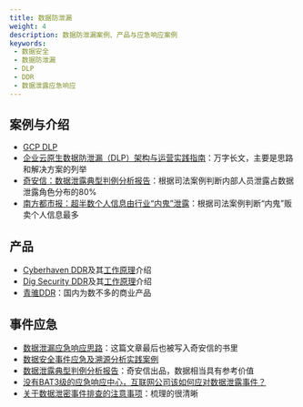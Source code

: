 ```yaml
---
title: 数据防泄漏
weight: 4
description: 数据防泄漏案例、产品与应急响应案例
keywords:
 - 数据安全
 - 数据防泄漏
 - DLP
 - DDR
 - 数据泄露应急响应
---
```


## 案例与介绍
- [GCP DLP](https://cloud.google.com/dlp/docs?hl=zh-cn)
- [企业云原生数据防泄漏（DLP）架构与运营实践指南](https://mp.weixin.qq.com/s/3MPdhLw12L9GLt_LDoswvQ)：万字长文，主要是思路和解决方案的列举
- [奇安信：数据泄露典型判例分析报告](https://www.qianxin.com/threat/reportdetail?report_id=37)：根据司法案例判断内部人员泄露占数据泄露角色分布的80%
- [南方都市报：超半数个人信息由行业“内鬼”泄露](https://epaper.oeeee.com/epaper/A/html/2021-11/01/content_22788.htm)：根据司法案例判断“内鬼”贩卖个人信息最多


## 产品
- [Cyberhaven DDR](https://venturebeat.com/security/cyberhaven-insider-threats/)及其[工作原理](https://www.cyberhaven.com/how-it-works/)介绍
- [Dig Security DDR](https://www.dig.security/product)及其[工作原理](https://www.dig.security/post/an-introduction-to-data-detection-and-response-ddr)介绍
- [青骓DDR](https://zhuanlan.zhihu.com/p/588632074)：国内为数不多的商业产品

## 事件应急
- [数据泄漏应急响应思路](https://blog.csdn.net/sycamorelg/article/details/123516930)：这篇文章最后也被写入奇安信的书里
- [数据安全事件应急及溯源分析实践案例](https://www.freebuf.com/articles/paper/328494.html)
- [数据泄露典型判例分析报告](https://www.qianxin.com/threat/reportdetail?report_id=37)：奇安信出品，数据相当具有参考价值
- [没有BAT3级的应急响应中心，互联网公司该如何应对数据泄露事件？](https://cloud.tencent.com/developer/article/1038728)
- [关于数据泄密事件排查的注意事项](https://toutiao.io/posts/3vfm6a5/preview)：梳理的很清晰